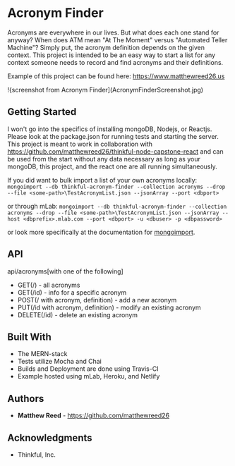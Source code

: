 # Acronym Finder

Acronyms are everywhere in our lives. But what does each one stand for anyway? When does ATM mean "At The Moment" versus "Automated Teller Machine"? Simply put, the acronym definition depends on the given context. This project is intended to be an easy way to start a list for any context someone needs to record and find acronyms and their definitions.

Example of this project can be found here: https://www.matthewreed26.us

!{screenshot from Acronym Finder](AcronymFinderScreenshot.jpg)

## Getting Started

I won't go into the specifics of installing mongoDB, Nodejs, or Reactjs. Please look at the package.json for running tests and starting the server. This project is meant to work in collaboration with https://github.com/matthewreed26/thinkful-node-capstone-react and can be used from the start without any data necessary as long as your mongoDB, this project, and the react one are all running simultaneously.

If you did want to bulk import a list of your own acronyms locally:
`mongoimport --db thinkful-acronym-finder --collection acronyms --drop --file <some-path>\TestAcronymList.json --jsonArray --port <dbport>`

or through mLab:
`mongoimport --db thinkful-acronym-finder --collection acronyms --drop --file <some-path>\TestAcronymList.json --jsonArray --host <dbprefix>.mlab.com --port <dbport> -u <dbuser> -p <dbpassword>`

or look more specifically at the documentation for [mongoimport](https://docs.mongodb.com/manual/reference/program/mongoimport/).

## API
api/acronyms[with one of the following]
* GET(/) - all acronyms
* GET(/id) - info for a specific acronym
* POST(/ with acronym, definition) - add a new acronym
* PUT(/id with acronym, definition) - modify an existing acronym
* DELETE(/id) - delete an existing acronym

## Built With

* The MERN-stack
* Tests utilize Mocha and Chai
* Builds and Deployment are done using Travis-CI
* Example hosted using mLab, Heroku, and Netlify

## Authors

* **Matthew Reed** - https://github.com/matthewreed26

## Acknowledgments

* Thinkful, Inc.
